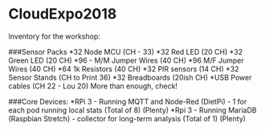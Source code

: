 # CloudExpo2018

Inventory for the workshop:

###Sensor Packs
*32 Node MCU (CH - 33)
*32 Red LED (20 CH)
*32 Green LED (20 CH)
*96 - M/M Jumper Wires (40 CH)
*96 M/F Jumper Wires (40 CH)
*64 1k Resistors (40 CH)
*32 PIR sensors (14 CH)
*32 Sensor Stands (CH to Print 36)
*32 Breadboards (20ish CH)
*USB Power cables (CH 22 - Lou 20) More than enough, check!

###Core Devices:
*RPi 3 - Running MQTT and Node-Red (DietPi) - 1 for each pod running local stats (Total of 8) (Plenty)
*Rpi 3 - Running MariaDB (Raspbian Stretch) - collector for long-term analysis (Total of 1) (Plenty)
